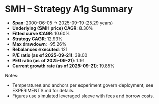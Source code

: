 # SMH – Strategy A1g Summary

- **Span**: 2000-06-05 → 2025-09-19 (25.29 years)
- **Underlying (SMH price) CAGR**: 8.30%
- **Fitted curve CAGR**: 10.60%
- **Strategy CAGR**: 12.93%
- **Max drawdown**: -95.26%
- **Rebalances executed**: 121
- **P/E ratio (as of 2025-09-21)**: 38.00
- **PEG ratio (as of 2025-09-21)**: 1.91
- **Current growth rate (as of 2025-09-21)**: 19.85%

Notes:

- Temperatures and anchors per experiment govern deployment; see EXPERIMENTS.md for details.
- Figures use simulated leveraged sleeve with fees and borrow costs.

